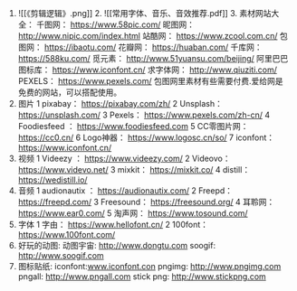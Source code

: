1. ![[《剪辑逻辑》.png]]
   2. ![[常用字体、音乐、音效推荐.pdf]]
   3. 素材网站大全：
	千图网： https://www.58pic.com/
	昵图网： http://www.nipic.com/index.html
	站酷网： https://www.zcool.com.cn/
	包图网： https://ibaotu.com/
	花瓣网： https://huaban.com/
	千库网： https://588ku.com/
	觅元素： http://www.51yuansu.com/beijing/
	阿里巴巴图标库： https://www.iconfont.cn/
	求字体网： http://www.qiuziti.com/
	PEXELS： https://www.pexels.com/
	包图网里素材有些需要付费.爱给网是免费的网站，可以搭配使用。
4.  图片
	1 pixabay： https://pixabay.com/zh/
	2 Unsplash： https://unsplash.com/
	3 Pexels： https://www.pexels.com/zh-cn/
	4 Foodiesfeed ： https://www.foodiesfeed.com
	5 CC零图片网： https://cc0.cn/
	6 Logo神器： https://www.logosc.cn/so/
	7 iconfont： https://www.iconfont.cn/
5. 视频
	1 Videezy ： https://www.videezy.com/
	2 Videovo： https://www.videvo.net/
	3 mixkit： https://mixkit.co/
	4 distill： https://wedistill.io/
6.  音频
	1 audionautix ： https://audionautix.com/
	2 Freepd： https://freepd.com/
	3 Freesound： https://freesound.org/
	4 耳聆网： https://www.ear0.com/
	5 淘声网： https://www.tosound.com/
7. 字体
	1 字由： https://www.hellofont.cn/
	2 100font： https://www.100font.com/ 
8. 好玩的动图:
	动图宇宙: http://www.dongtu.com
	soogif: http://www.soogif.com
9. 图标贴纸:
	iconfont:www.iconfont.con
	pngimg: http://www.pngimg.com
	pngall: http://www.pngall.com
	stick png: http://www.stickpng.com
